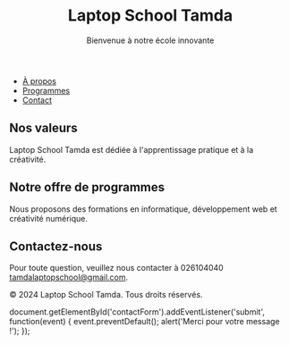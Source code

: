 <!DOCTYPE html>
<html lang="fr">
<head>
    <meta charset="UTF-8">
    <meta name="viewport" content="width=device-width, initial-scale=1.0">
    <title>Laptop School Tamda</title>
    <link rel="stylesheet" href="style.css">
</head>
<body>
    <header>
        <h1>Laptop School Tamda</h1>
        <p>Bienvenue à notre école innovante</p>
    </header>
    <nav>
        <ul>
            <li><a href="#http//laptopschool.com">À propos</a></li>
            <li><a href="#programs">Programmes</a></li>
            <li><a href="#contact">Contact</a></li>
        </ul>
    </nav>
    <main>
        <section id="about">
            <h2>Nos valeurs</h2>
            <p>Laptop School Tamda est dédiée à l'apprentissage pratique et à la créativité.</p>
        </section>
        <section id="Bts en marketing, informatique et comptabilité">
            <h2>Notre offre de programmes</h2>
            <p>Nous proposons des formations en informatique, développement web et créativité numérique.</p>
        </section>
        <section id="contact">
            <h2>Contactez-nous</h2>
            <p>Pour toute question, veuillez nous contacter à 026104040 <a href="mailto: tamdalaptopschool@gmail.com">tamdalaptopschool@gmail.com</a>.</p>
        </section>
    </main>
    <footer>
        <p>&copy; 2024 Laptop School Tamda. Tous droits réservés.</p>
    </footer>
    document.getElementById('contactForm').addEventListener('submit', function(event) {
    event.preventDefault();
    alert('Merci pour votre message !');
});
</body>
</html>

